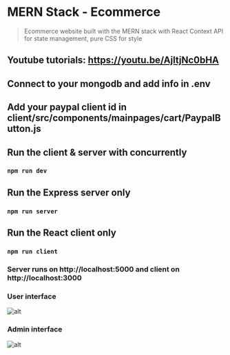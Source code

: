 # MERN Stack - Ecommerce
> Ecommerce website built with the MERN stack with React Context API for state management, pure CSS for style


## Youtube tutorials: https://youtu.be/AjItjNc0bHA


## Connect to your mongodb and add info in .env

## Add your paypal client id in client/src/components/mainpages/cart/PaypalButton.js

## Run the client & server with concurrently
### `npm run dev`

## Run the Express server only
### `npm run server`

## Run the React client only
### `npm run client`

### Server runs on http://localhost:5000 and client on http://localhost:3000

### User interface 

![alt](https://res.cloudinary.com/devatchannel/image/upload/v1599568147/test/1_pe9ism.png)

### Admin interface 

![alt](https://res.cloudinary.com/devatchannel/image/upload/v1599568148/test/2_obw2r7.png)
